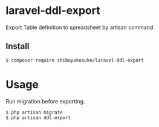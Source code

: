 # laravel-ddl-export

Export Table definition to spreadsheet by artisan command

## Install 

```bash
$ composer require shibuyakosuke/laravel-ddl-export
```

# Usage

Run migration before exporting.

```bash
$ php artisan migrate
$ php artisan ddl:export
```
